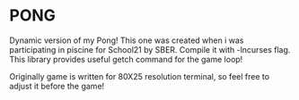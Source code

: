 # PONG
Dynamic version of my Pong! This one was created when i was participating in piscine for School21 by SBER.
Compile it with -lncurses flag. This library provides useful getch command for the game loop!

Originally game is written for 80X25 resolution terminal, so feel free to adjust it before the game!
